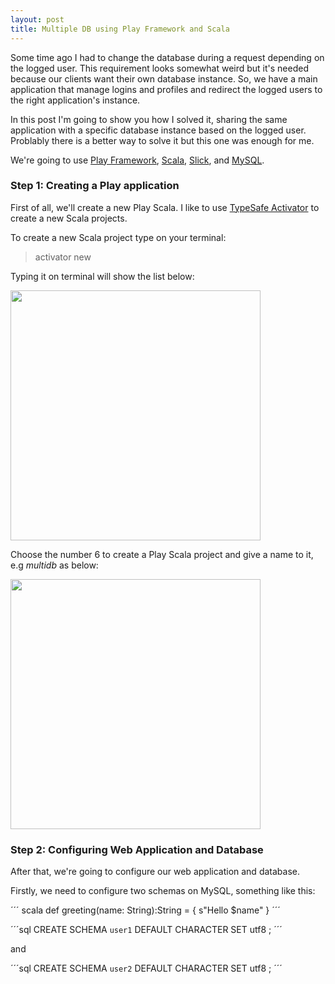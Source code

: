 ```yaml
---
layout: post
title: Multiple DB using Play Framework and Scala
---
```


Some time ago I had to change the database during a request depending on the logged user. This requirement looks somewhat weird but it's needed because our clients want their own database instance. So, we have a main application that manage logins and profiles and redirect the logged users to the right application's instance.

In this post I'm going to show you how I solved it, sharing the same application with a specific database instance based on the logged user. Problably there is a better way to solve it but this one was enough for me.

We're going to use [Play Framework](https://www.playframework.com/), [Scala](http://www.scala-lang.org), [Slick](http://slick.typesafe.com), and [MySQL](http://www.mysql.com). 

### Step 1: Creating a Play application

First of all, we'll create a new Play Scala. I like to use [TypeSafe Activator](https://typesafe.com/activator) to create a new Scala projects.

To create a new Scala project type on your terminal:

> activator new

Typing it on terminal will show the list below:

<img src="{{ site.baseurl }}/images/multipledb/01.png" style="width: 400px;"/>

Choose the number 6 to create a Play Scala project and give a name to it, e.g *multidb* as below:

<img src="{{ site.baseurl }}/images/multipledb/02.png" style="width: 400px;"/>

### Step 2: Configuring Web Application and Database

After that, we're going to configure our web application and database.

Firstly, we need to configure two schemas on MySQL, something like this:

´´´ scala
def greeting(name: String):String = {
s"Hello $name"
}
´´´


´´´sql
CREATE SCHEMA `user1` DEFAULT CHARACTER SET utf8 ;
´´´

and

´´´sql
CREATE SCHEMA `user2` DEFAULT CHARACTER SET utf8 ;
´´´


